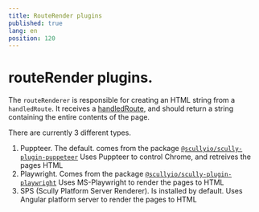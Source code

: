 ```yaml
---
title: RouteRender plugins
published: true
lang: en
position: 120
---
```


# routeRender plugins.

The `routeRenderer` is responsible for creating an HTML string from a `handledRoute`.
It receives a [handledRoute](/docs/concepts/handled-routes.md), and should return a string containing the entire contents of the page.

There are currently 3 different types.

1. Puppteer. The default. comes from the package [`@scullyio/scully-plugin-puppeteer`](https://github.com/scullyio/scully/tree/main/libs/plugins/scully-plugin-puppeteer)
   Uses Puppteer to control Chrome, and retreives the pages HTML
2. Playwright. Comes from the package [`@scullyio/scully-plugin-playwright`](https://github.com/scullyio/scully/tree/main/libs/plugins/scully-plugin-playwright)
   Uses MS-Playwright to render the pages to HTML
3. SPS (Scully Platform Server Renderer). Is installed by default.
   Uses Angular platform server to render the pages to HTML
